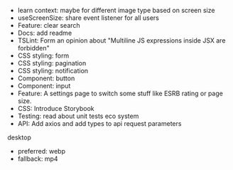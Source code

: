- learn context: maybe for different image type based on screen size
- useScreenSize: share event listener for all users
- Feature: clear search
- Docs: add readme
- TSLint: Form an opinion about "Multiline JS expressions inside JSX are forbidden"
- CSS styling: form
- CSS styling: pagination
- CSS styling: notification
- Component: button
- Component: input
- Feature: A settings page to switch some stuff like ESRB rating or page size.
- CSS: Introduce Storybook
- Testing: read about unit tests eco system
- API: Add axios and add types to api request parameters



desktop
- preferred: webp
- fallback: mp4

